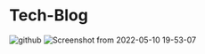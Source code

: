 # Tech-Blog
![github](https://user-images.githubusercontent.com/98457577/167691460-cb5db53a-fb46-4634-a221-87444c72be53.jpeg)
![Screenshot from 2022-05-10 19-53-07](https://user-images.githubusercontent.com/98457577/167692033-19e00daa-35c3-4bc7-998d-7b1832a16d58.png)

